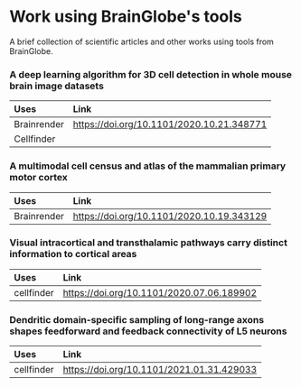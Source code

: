 # Work using BrainGlobe's tools

A brief collection of scientific articles and other works using tools from BrainGlobe.

### **A deep learning algorithm for 3D cell detection in whole mouse brain image datasets**

| **Uses** | Link |
| :--- | :--- |
| Brainrender | [https://doi.org/10.1101/2020.10.21.348771 ](https://doi.org/10.1101/2020.10.21.348771%20) |
| Cellfinder |  |

### A multimodal cell census and atlas of the mammalian primary motor cortex

| Uses | Link |
| :--- | :--- |
| Brainrender | [https://doi.org/10.1101/2020.10.19.343129 ](https://doi.org/10.1101/2020.10.19.343129%20) |

### Visual intracortical and transthalamic pathways carry distinct information to cortical areas

| **Uses** | Link |
| :--- | :--- |
| cellfinder | [https://doi.org/10.1101/2020.07.06.189902 ](https://doi.org/10.1101/2020.07.06.189902%20) |

### Dendritic domain-specific sampling of long-range axons shapes feedforward and feedback connectivity of L5 neurons

| Uses | Link |
| :--- | :--- |
| cellfinder | [ https://doi.org/10.1101/2021.01.31.429033 ](%20https://doi.org/10.1101/2021.01.31.429033%20) |



